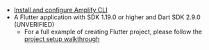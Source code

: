 * [Install and configure Amplify CLI](https://docs.amplify.aws/cli/start/install)
* A Flutter application with SDK 1.19.0 or higher and Dart SDK 2.9.0 (UNVERIFIED)
    * For a full example of creating Flutter project, please follow the [project setup walkthrough](~/lib/project-setup/create-application.md)
